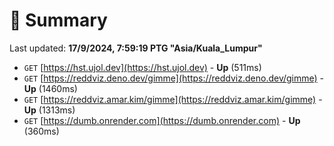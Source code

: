 # 📖 Summary
Last updated: **17/9/2024, 7:59:19 PTG "Asia/Kuala_Lumpur"**

- `GET` [https://hst.ujol.dev](https://hst.ujol.dev) - **Up** (511ms)
- `GET` [https://reddviz.deno.dev/gimme](https://reddviz.deno.dev/gimme) - **Up** (1460ms)
- `GET` [https://reddviz.amar.kim/gimme](https://reddviz.amar.kim/gimme) - **Up** (1313ms)
- `GET` [https://dumb.onrender.com](https://dumb.onrender.com) - **Up** (360ms)
